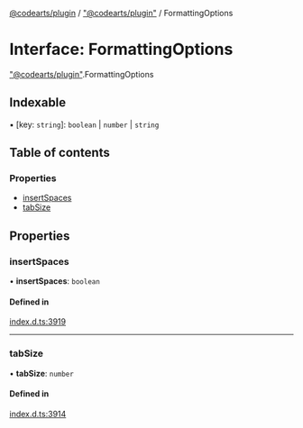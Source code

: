 [@codearts/plugin](../README.md) / ["@codearts/plugin"](../modules/_codearts_plugin_.md) / FormattingOptions

# Interface: FormattingOptions

["@codearts/plugin"](../modules/_codearts_plugin_.md).FormattingOptions

## Indexable

▪ [key: `string`]: `boolean` \| `number` \| `string`

## Table of contents

### Properties

- [insertSpaces](codearts_plugin_.FormattingOptions.md#insertspaces)
- [tabSize](codearts_plugin_.FormattingOptions.md#tabsize)

## Properties

### insertSpaces

• **insertSpaces**: `boolean`

#### Defined in

[index.d.ts:3919](https://github.com/huaweicloud/cloudide-plugin-api/blob/84e382d/index.d.ts#L3919)

___

### tabSize

• **tabSize**: `number`

#### Defined in

[index.d.ts:3914](https://github.com/huaweicloud/cloudide-plugin-api/blob/84e382d/index.d.ts#L3914)
